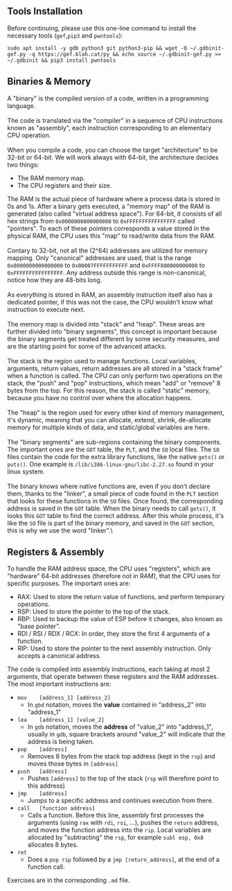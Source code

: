 ## Tools Installation
Before continuing, please use this one-line command to install the necessary tools (`gef`,`pip3` and `pwntools`):
```
sudo apt install -y gdb python3 git python3-pip && wget -O ~/.gdbinit-gef.py -q https://gef.blah.cat/py && echo source ~/.gdbinit-gef.py >> ~/.gdbinit && pip3 install pwntools
```

## Binaries & Memory

A "binary" is the compiled version of a code, written in a programming language.\
\
The code is translated via the "compiler" in a sequence of CPU instructions known as "assembly", each instruction corresponding to an elementary CPU operation.\
\
When you compile a code, you can choose the target "architecture" to be 32-bit or 64-bit. We will work always with 64-bit, the architecture decides two things:
- The RAM memory map.
- The CPU registers and their size.

The RAM is the actual piece of hardware where a process data is stored in 0s and 1s. After a binary gets executed, a "memory map" of the RAM is generated (also called "virtual address space"). For 64-bit, it consists of all hex strings from `0x0000000000000000` to `0xFFFFFFFFFFFFFFFF` called "pointers". To each of these pointers corresponds a value stored in the physical RAM, the CPU uses this "map" to read/write data from the RAM.\
\
Contary to 32-bit, not all the (2^64) addresses are utilized for memory mapping. Only "canonical" addresses are used, that is the range `0x0000000000000000` to `0x00007FFFFFFFFFFF` and `0xFFFF800000000000` to `0xFFFFFFFFFFFFFFFF`. Any address outside this range is non-canonical, notice how they are 48-bits long.\
\
As everything is stored in RAM, an assembly instruction itself also has a dedicated pointer, if this was not the case, the CPU wouldn't know what instruction to execute next.\
\
The memory map is divided into "stack" and "heap". These areas are further divided into "binary segments", this concept is important because the binary segments get treated different by some security measures, and are the starting point for some of the advanced attacks.\
\
The stack is the region used to manage functions. Local variables, arguments, return values, return addresses are all stored in a "stack frame" when a function is called. The CPU can only perform two operations on the stack, the "push" and "pop" instructions, which mean "add" or "remove" 8 bytes from the top. For this reason, the stack is called "static" memory, because you have no control over where the allocation happens.\
\
The "heap" is the region used for every other kind of memory management, it's dynamic, meaning that you can allocate, extend, shrink, de-allocate memory for multiple kinds of data, and static/global variables are here.\
\
The "binary segments" are sub-regions containing the binary components. The important ones are the `GOT` table, the `PLT`, and the `SO` local files. The `SO` files contain the code for the extra library functions, like the native `gets()` or `puts()`. One example is `/lib/i386-linux-gnu/libc-2.27.so` found in your linux system.\
\
The binary knows where native functions are, even if you don't declare them, thanks to the "linker", a small piece of code found in the `PLT` section that looks for these functions in the `SO` files. Once found, the corresponding address is saved in the `GOT` table. When the binary needs to call `gets()`, it looks this `GOT` table to find the correct address. After this whole process, it's like the `SO` file is part of the binary memory, and saved in the `GOT` section, this is why we use the word "linker".\

## Registers & Assembly

To handle the RAM address space, the CPU uses "registers", which are "hardware" 64-bit addresses (therefore not in RAM), that the CPU uses for specific purposes. The important ones are:
- RAX: Used to store the return value of functions, and perform temporary operations.
- RSP: Used to store the pointer to the top of the stack.
- RBP: Used to backup the value of ESP before it changes, also known as "base pointer".
- RDI / RSI / RDX / RCX: In order, they store the first 4 arguments of a function.
- RIP: Used to store the pointer to the next assembly instruction. Only accepts a canonical address.

The code is compiled into assembly instructions, each taking at most 2 arguments, that operate between these registers and the RAM addresses. The most important instructions are:
- `mov    [address_1] [address_2]`
  - In `gbd` notation, moves the **value** contained in "address_2" into "address_1"
- `lea    [address_1] [value_2]`
  - In `gdb` notation, moves the **address** of "value_2" into "address_1", usually in `gdb`, square brackets around "value_2" will indicate that the address is being taken.
- `pop    [address]`
  - Removes 8 bytes from the stack top address (kept in the `rsp`) and moves those bytes in `[address]`
- `push   [address]`
  - Pushes `[address]` to the top of the stack (`rsp` will therefore point to this address)
- `jmp    [address]`
  - Jumps to a specific address and continues execution from there.
- `call   [function address]`
  - Calls a function. Before this line, assembly first processes the arguments (using `rax` with `rdi`, `rsi`, ...), pushes the `return` address, and moves the function address into the `rip`. Local variables are allocated by "subtracting" the `rsp`, for example `subl esp, 0x8` allocates 8 bytes.
- `ret`    
  - Does a `pop rip` followed by a `jmp [return_address]`, at the end of a function call.

Exercises are in the corresponding `.md` file.
